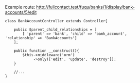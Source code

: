Example route: http://fullcontact.test/fuqu/banks/1/display/bank-accounts/5/edit


```
class BankAccountController extends Controller{

	public $parent_child_relationships = [
		[ 'parent' => 'bank', 'child' => 'bank_account', 'relationship' => 'BankAccounts']
	];

	public function __construct(){
		$this->middleware('orm')
		     ->only(['edit', 'update', 'destroy']);
	}

	//...
}

```